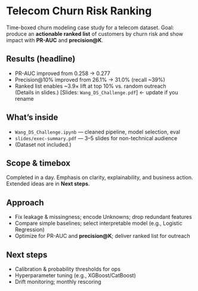 # Telecom Churn Risk Ranking

Time-boxed churn modeling case study for a telecom dataset. Goal: produce an **actionable ranked list** of customers by churn risk and show impact with **PR-AUC** and **precision@K**.

## Results (headline)
- PR-AUC improved from 0.258 → 0.277  
- Precision@10% improved from 26.1% → 31.0% (recall ~39%)  
- Ranked list enables ~3.9× lift at top 10% vs. random outreach  
(Details in slides.)  [Slides: `Wang_DS_Challenge.pdf`]  ← update if you rename

## What’s inside
- `Wang_DS_Challenge.ipynb` — cleaned pipeline, model selection, eval
- `slides/exec-summary.pdf` — 3–5 slides for non-technical audience
- (Dataset not included.)

## Scope & timebox
Completed in a day. Emphasis on clarity, explainability, and business action. Extended ideas are in **Next steps**.

## Approach
- Fix leakage & missingness; encode Unknowns; drop redundant features
- Compare simple baselines; select interpretable model (e.g., Logistic Regression)
- Optimize for PR-AUC and **precision@K**; deliver ranked list for outreach

## Next steps
- Calibration & probability thresholds for ops
- Hyperparameter tuning (e.g., XGBoost/CatBoost)
- Drift monitoring; monthly rescoring

